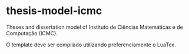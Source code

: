 thesis-model-icmc
=================

Theses and dissertation model of Instituto de Ciências Matemáticas e de Computação (ICMC).

O template deve ser compilado utilizando preferenciamente o LuaTex.
